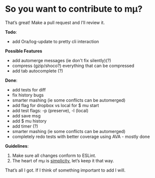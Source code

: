 # So you want to contribute to mµ?

That’s great! Make a pull request and I’ll review it.

**Todo**:
- add Ora/log-update to pretty cli interaction

**Possible Features**
- add automerge messages (ie don't fix silently)(?)
- compress (gzip/shoco?) everything that can be compressed
- add tab autocomplete (?)

**Done**:
- add tests for diff
- fix history bugs
- smarter mashing (ie some conflicts can be automerged)
- add flag for dropbox vs local for $ mu start
- add test flags: -p (preserve), -l (local)
- add save msg
- add $ mu history
- add timer (?)
- smarter mashing (ie some conflicts can be automerged)
- completely redo tests with better coverage using AVA - mostly done

**Guidelines**:

1. Make sure all changes conform to ESLint.
1. The heart of mµ is <u>simplicity</u>, let’s keep it that way.

That’s all I got. If I think of something important to add I will.

